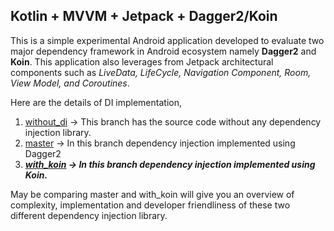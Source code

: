 ## Kotlin + MVVM + Jetpack + Dagger2/Koin

This is a simple experimental Android application developed to evaluate two major dependency framework in Android ecosystem namely **Dagger2** and **Koin**. This application also leverages from Jetpack architectural components such as *LiveData, LifeCycle, Navigation Component, Room, View Model, and Coroutines*.

Here are the details of DI implementation,

1. [without_di](https://github.com/KarthiPnsmy/kotlin_mvvm_jetpack/tree/without_di) -> This branch has the source code without any dependency injection library.
2. [master](https://github.com/KarthiPnsmy/kotlin_mvvm_jetpack/tree/master) -> In this branch dependency injection implemented using Dagger2
3. ***[with_koin](https://github.com/KarthiPnsmy/kotlin_mvvm_jetpack/tree/with_koin) -> In this branch dependency injection implemented using Koin.***

May be comparing master and with_koin will give you an overview of complexity, implementation and developer friendliness of these two different dependency injection library.


